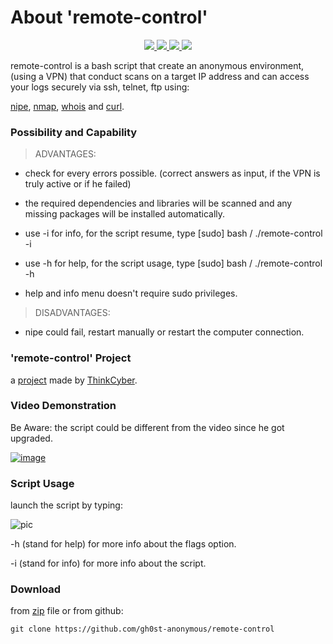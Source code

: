 # About 'remote-control'

<p align="center">
   </a>
      <a href="https://github.com/gh0st-anonymous/analyzer">
      <img src="https://img.shields.io/badge/Version-1.0.0-darkgreen">
        <img src="https://img.shields.io/badge/Release%20Date-march%202022-purple">
  <img src="https://shields.io/badge/Bash-100%25-066da5">
  <img src="https://shields.io/badge/Platform-Linux-darkred">
    </a>
  </p>
</p>

remote-control is a bash script that create an anonymous environment, (using a VPN) that conduct scans on a target IP address and can access your logs securely via ssh, telnet, ftp using:

[nipe](https://github.com/htrgouvea/nipe), [nmap](https://www.kali.org/tools/nmap/), [whois](https://www.kali.org/tools/whois/) and [curl](https://github.com/curl/curl).

### Possibility and Capability

> ADVANTAGES:

- check for every errors possible. (correct answers as input, if the VPN is truly active or if he failed)

- the required dependencies and libraries will be scanned and any missing packages will be installed automatically.

- use -i for info, for the script resume, type [sudo] bash  / ./remote-control -i

- use -h for help, for the script usage, type [sudo] bash  / ./remote-control -h

- help and info menu doesn't require sudo privileges.

> DISADVANTAGES:

- nipe could fail, restart manually or restart the computer connection.

### 'remote-control' Project

a [project](https://github.com/gh0st-anonymous/remote-control/files/9871434/project.pdf) made by [ThinkCyber](https://www.thinkcyber.co.il/).


### Video Demonstration

Be Aware: the script could be different from the video since he got upgraded.

[![image](https://user-images.githubusercontent.com/102325071/198853005-f82774e4-c08c-44d6-89e5-114b9785075b.jpg)](https://www.youtube.com/watch?v=Ghh3wMwek1M)

### Script Usage

launch the script by typing:

![pic](https://user-images.githubusercontent.com/102325071/199060394-f54341b5-aeff-4317-ab45-efdb329ca70a.png)

-h (stand for help) for more info about the flags option.

-i (stand for info) for more info about the script.

### Download

from [zip](https://github.com/gh0st-anonymous/remote-control/files/9917349/remote.control.zip) file or from github: 

    git clone https://github.com/gh0st-anonymous/remote-control
